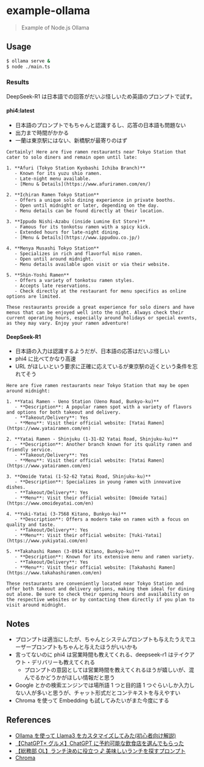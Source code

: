 # example-ollama

> Example of Node.js Ollama

## Usage

```sh
$ ollama serve &
$ node ./main.ts
```

### Results

DeepSeek-R1 は日本語での回答がだいぶ怪しいため英語のプロンプトで試す。

#### phi4:latest

- 日本語のプロンプトでもちゃんと認識するし、応答の日本語も問題ない
- 出力まで時間がかかる
- 一蘭は東京駅にはない、新橋駅が最寄りのはず

```
Certainly! Here are five ramen restaurants near Tokyo Station that cater to solo diners and remain open until late:

1. **Afuri (Tokyo Station Kyobashi Ichiba Branch)**
   - Known for its yuzu shio ramen.
   - Late-night menu available.
   - [Menu & Details](https://www.afuriramen.com/en/)

2. **Ichiran Ramen Tokyo Station**
   - Offers a unique solo dining experience in private booths.
   - Open until midnight or later, depending on the day.
   - Menu details can be found directly at their location.

3. **Ippudo Nishi-Azabu (inside Lumine Est Store)**
   - Famous for its tonkotsu ramen with a spicy kick.
   - Extended hours for late-night dining.
   - [Menu & Details](https://www.ippudou.co.jp/)

4. **Menya Musashi Tokyo Station**
   - Specializes in rich and flavorful miso ramen.
   - Open until around midnight.
   - Menu details available upon visit or via their website.

5. **Shin-Yoshi Ramen**
   - Offers a variety of tonkotsu ramen styles.
   - Accepts late reservations.
   - Check directly at the restaurant for menu specifics as online options are limited.

These restaurants provide a great experience for solo diners and have menus that can be enjoyed well into the night. Always check their current operating hours, especially around holidays or special events, as they may vary. Enjoy your ramen adventure!
```

#### DeepSeek-R1

- 日本語の入力は認識するようだが、日本語の応答はだいぶ怪しい
- phi4 に比べてかなり高速
- URL がほしいという要求に正確に応えているが東京駅の近くという条件を忘れてそう

```
Here are five ramen restaurants near Tokyo Station that may be open around midnight:

1. **Yatai Ramen - Ueno Station (Ueno Road, Bunkyo-ku)**
   - **Description**: A popular ramen spot with a variety of flavors and options for both takeout and delivery.
   - **Takeout/Delivery**: Yes
   - **Menu**: Visit their official website: [Yatai Ramen](https://www.yatairamen.com/en)

2. **Yatai Ramen - Shinjuku (1-31-82 Yatai Road, Shinjuku-ku)**
   - **Description**: Another branch known for its quality ramen and friendly service.
   - **Takeout/Delivery**: Yes
   - **Menu**: Visit their official website: [Yatai Ramen](https://www.yatairamen.com/en)

3. **Omoide Yatai (1-52-62 Yatai Road, Shinjuku-ku)**
   - **Description**: Specializes in young ramen with innovative dishes.
   - **Takeout/Delivery**: Yes
   - **Menu**: Visit their official website: [Omoide Yatai](https://www.omoideyatai.com/en)

4. **Yuki-Yatai (3-7568 Kitano, Bunkyo-ku)**
   - **Description**: Offers a modern take on ramen with a focus on quality and taste.
   - **Takeout/Delivery**: Yes
   - **Menu**: Visit their official website: [Yuki-Yatai](https://www.yukiyatai.com/en)

5. **Takahashi Ramen (3-8914 Kitano, Bunkyo-ku)**
   - **Description**: Known for its extensive menu and ramen variety.
   - **Takeout/Delivery**: Yes
   - **Menu**: Visit their official website: [Takahashi Ramen](https://www.takahashiramen.com/en)

These restaurants are conveniently located near Tokyo Station and offer both takeout and delivery options, making them ideal for dining out alone. Be sure to check their opening hours and availability on the respective websites or by contacting them directly if you plan to visit around midnight.
```

## Notes

- プロンプトは適当にしたが、ちゃんとシステムプロンプトも与えたうえでユーザープロンプトもちゃんと与えたほうがいいかも
- 言ってないのに phi4 は営業時間も教えてくれる、deepseek-r1 はテイクアウト・デリバリーも教えてくれる
  - プロンプトの意図としては営業時間を教えてくれるほうが嬉しいが、混んでるかどうかがほしい情報だと思う
- Google とかの検索エンジンでは場所語 1 つと目的語 1 つぐらいしか入力しない人が多いと思うが、チャット形式だとコンテキストを与えやすい
- Chroma を使って Embedding も試してみたいがまた今度にする

## References

- [Ollama を使って Llama3 をカスタマイズしてみた(初心者向け解説)](https://note.com/doerstokyo_kb/n/n27092ccc720c)
- [【ChatGPT× グルメ】ChatGPT に予約可能な飲食店を選んでもらった](https://note.com/discovery_ai/n/nc657fc7ce8b9)
- [【総務部 OL】ランチ決めに役立つ ♪ 美味しいランチを探すプロンプト](https://chapro.jp/prompt/18793)
- [Chroma](https://www.trychroma.com/)
